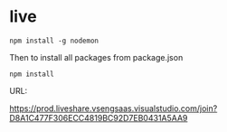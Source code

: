 # live

```
npm install -g nodemon
```

Then to install all packages from package.json
```
npm install
```

URL:

https://prod.liveshare.vsengsaas.visualstudio.com/join?D8A1C477F306ECC4819BC92D7EB0431A5AA9
